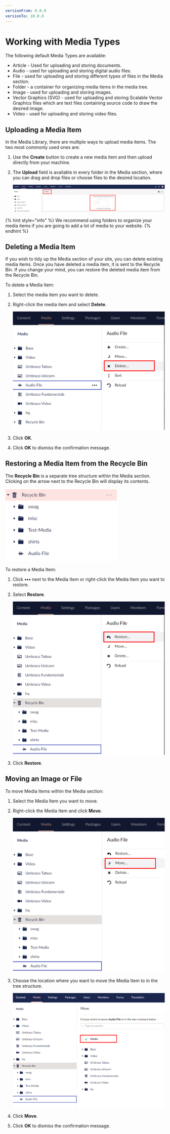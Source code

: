 ```yaml
---
versionFrom: 8.0.0
versionTo: 10.0.0
---
```


# Working with Media Types

The following default Media Types are available:

* Article - Used for uploading and storing documents.
* Audio - used for uploading and storing digital audio files.
* File - used for uploading and storing different types of files in the Media section.
* Folder - a container for organizing media items in the media tree.
* Image - used for uploading and storing images.
* Vector Graphics (SVG) - used for uploading and storing Scalable Vector Graphics files which are text files containing source code to draw the desired image.
* Video - used for uploading and storing video files.

## Uploading a Media Item

In the Media Library, there are multiple ways to upload media items. The two most commonly used ones are:

1. Use the **Create** button to create a new media item and then upload directly from your machine.
2.  The **Upload** field is available in every folder in the Media section, where you can drag and drop files or choose files to the desired location.

    ![mediaUpload.jpg](../../../../../11/umbraco-cms/tutorials/editors-manual/media-management/images/upload-images-v9.png)

{% hint style="info" %}
We recommend using folders to organize your media items if you are going to add a lot of media to your website.
{% endhint %}

## Deleting a Media Item

If you wish to tidy up the Media section of your site, you can delete existing media items. Once you have deleted a media item, it is sent to the Recycle Bin. If you change your mind, you can restore the deleted media item from the Recycle Bin.

To delete a Media Item:

1. Select the media item you want to delete.
2.  Right-click the media item and select **Delete**.

    ![mediaUpload.jpg](../../../../../11/umbraco-cms/tutorials/editors-manual/media-management/images/delete-media-item-v9.png)
3. Click **OK**.
4. Click **OK** to dismiss the confirmation message.

## Restoring a Media Item from the Recycle Bin

The **Recycle Bin** is a separate tree structure within the Media section. Clicking on the arrow next to the Recycle Bin will display its contents.

![Recycle Bin](../../../../../11/umbraco-cms/tutorials/editors-manual/media-management/images/mediaRecycle-v9.png)

To restore a Media Item:

1. Click **•••** next to the Media Item or right-click the Media Item you want to restore.
2.  Select **Restore**.

    ![Restore Folder](../../../../../11/umbraco-cms/tutorials/editors-manual/media-management/images/Restore-MediaItem-v9.png)
3. Click **Restore**.

## Moving an Image or File

To move Media Items within the Media section:

1. Select the Media Item you want to move.
2.  Right-click the Media Item and click **Move**.

    ![Move media items](../../../../../11/umbraco-cms/tutorials/editors-manual/media-management/images/move-images-v9.png)
3.  Choose the location where you want to move the Media Item to in the tree structure.

    ![Move Media.png](../../../../../11/umbraco-cms/tutorials/editors-manual/media-management/images/Move-media-location-v9.png)
4. Click **Move**.
5. Click **OK** to dismiss the confirmation message.
